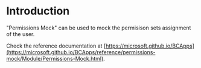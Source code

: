 # Introduction
"Permissions Mock" can be used to mock the permisison sets assignment of the user.

Check the reference documentation at [https://microsoft.github.io/BCApps](https://microsoft.github.io/BCApps/reference/permissions-mock/Module/Permissions-Mock.html).
